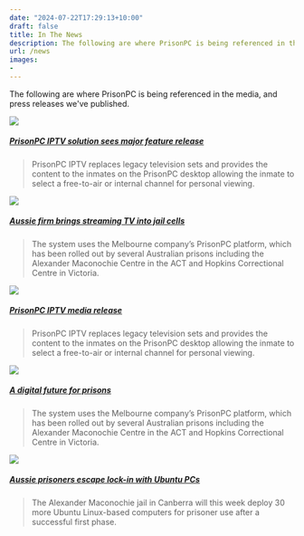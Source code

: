 ```yaml
---
date: "2024-07-22T17:29:13+10:00"
draft: false
title: In The News
description: The following are where PrisonPC is being referenced in the media, and press releases we've published.
url: /news
images:
-
---
```


The following are where PrisonPC is being referenced in the media, and press releases we've published.

![](/images/connectethome-logo.jpg)

##### [PrisonPC IPTV solution sees major feature release](http://www.connectedhome.com.au/prisonpc-iptv-solution-sees-major-feature-release/)

> PrisonPC IPTV replaces legacy television sets and provides the content to the inmates on the PrisonPC desktop allowing the inmate to select a free-to-air or internal channel for personal viewing.

![](/images/crn-logo.png)

##### [Aussie firm brings streaming TV into jail cells](http://www.crn.com.au/News/409808,aussie-firm-brings-streaming-tv-into-jail-cells.aspx)

> The system uses the Melbourne company’s PrisonPC platform, which has been rolled out by several Australian prisons including the Alexander Maconochie Centre in the ACT and Hopkins Correctional Centre in Victoria.

![](/images/news.png)

##### [PrisonPC IPTV media release](https://cybercomau.wixsite.com/prisonpc/media-release-20150922)

> PrisonPC IPTV replaces legacy television sets and provides the content to the inmates on the PrisonPC desktop allowing the inmate to select a free-to-air or internal channel for personal viewing.

![](/images/govnews-logo.jpg)

##### [A digital future for prisons](http://www.governmentnews.com.au/2015/01/a-digital-future-for-prisons/)

> The system uses the Melbourne company’s PrisonPC platform, which has been rolled out by several Australian prisons including the Alexander Maconochie Centre in the ACT and Hopkins Correctional Centre in Victoria.

![](/images/itnews-logo.png)

##### [Aussie prisoners escape lock-in with Ubuntu PCs](http://www.itnews.com.au/news/aussie-prisoners-escape-lock-in-with-ubuntu-pcs-145899)

> The Alexander Maconochie jail in Canberra will this week deploy 30 more Ubuntu Linux-based computers for prisoner use after a successful first phase.
